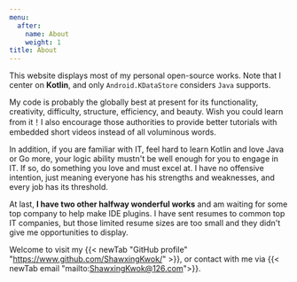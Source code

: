 ```yaml
---
menu:
  after:
    name: About
    weight: 1
title: About
---
```


This website displays most of my personal open-source works. Note that I center on **Kotlin**,
and only `Android.KDataStore` considers `Java` supports.

My code is probably the globally best at present for its functionality, creativity, difficulty, structure,
efficiency, and beauty. Wish you could learn from it！I also encourage those authorities to provide better
tutorials with embedded short videos instead of all voluminous words.

In addition, if you are familiar with IT, feel hard to learn Kotlin and love Java or Go more, your logic
ability mustn't be well enough for you to engage in IT. If so, do something you love and must excel
at. I have no offensive intention, just meaning everyone has his strengths and weaknesses, and every
job has its threshold.

At last, **I have two other halfway wonderful works** and am waiting for some top company to help make IDE plugins.
I have sent resumes to common top IT companies, but those limited resume sizes are too small and they
didn't give me opportunities to display.

Welcome to visit my {{< newTab "GitHub profile" "https://www.github.com/ShawxingKwok/" >}}, or contact with me via {{< newTab email "mailto:ShawxingKwok@126.com">}}.
